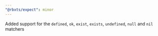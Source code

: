 ```yaml
---
"@rbxts/expect": minor
---
```


Added support for the `defined`, `ok`, `exist`, `exists`, `undefined`, `null` and `nil` matchers
